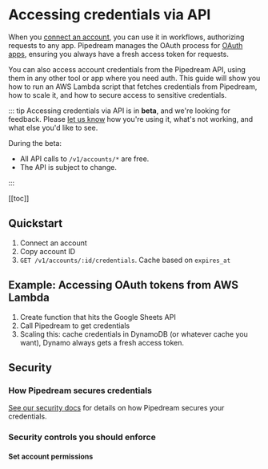 # Accessing credentials via API

When you [connect an account](/connected-accounts/#connecting-accounts), you can use it in workflows, authorizing requests to any app. Pipedream manages the OAuth process for [OAuth apps](/connected-accounts/#oauth), ensuring you always have a fresh access token for requests.

You can also access account credentials from the Pipedream API, using them in any other tool or app where you need auth. This guide will show you how to run an AWS Lambda script that fetches credentials from Pipedream, how to scale it, and how to secure access to sensitive credentials.

::: tip
Accessing credentials via API is in **beta**, and we're looking for feedback. Please [let us know](https://pipedream.com/support) how you're using it, what's not working, and what else you'd like to see.

During the beta:

- All API calls to `/v1/accounts/*` are free.
- The API is subject to change.

:::

[[toc]]

## Quickstart

1. Connect an account
2. Copy account ID
3. `GET /v1/accounts/:id/credentials`. Cache based on `expires_at`

## Example: Accessing OAuth tokens from AWS Lambda

1. Create function that hits the Google Sheets API
2. Call Pipedream to get credentials
3. Scaling this: cache credentials in DynamoDB (or whatever cache you want), Dynamo always gets a fresh access token.

## Security

### How Pipedream secures credentials

[See our security docs](/privacy-and-security/#third-party-oauth-grants-api-keys-and-environment-variables) for details on how Pipedream secures your credentials.

### Security controls you should enforce

#### Set account permissions
